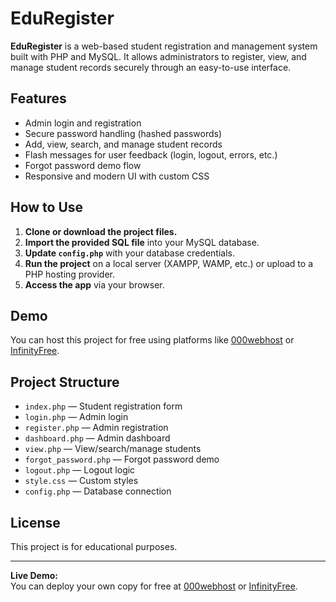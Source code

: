 # EduRegister

**EduRegister** is a web-based student registration and management system built with PHP and MySQL. It allows administrators to register, view, and manage student records securely through an easy-to-use interface.

## Features

- Admin login and registration
- Secure password handling (hashed passwords)
- Add, view, search, and manage student records
- Flash messages for user feedback (login, logout, errors, etc.)
- Forgot password demo flow
- Responsive and modern UI with custom CSS

## How to Use

1. **Clone or download the project files.**
2. **Import the provided SQL file** into your MySQL database.
3. **Update `config.php`** with your database credentials.
4. **Run the project** on a local server (XAMPP, WAMP, etc.) or upload to a PHP hosting provider.
5. **Access the app** via your browser.

## Demo

You can host this project for free using platforms like [000webhost](https://www.000webhost.com/) or [InfinityFree](https://infinityfree.net/).

## Project Structure

- `index.php` — Student registration form
- `login.php` — Admin login
- `register.php` — Admin registration
- `dashboard.php` — Admin dashboard
- `view.php` — View/search/manage students
- `forgot_password.php` — Forgot password demo
- `logout.php` — Logout logic
- `style.css` — Custom styles
- `config.php` — Database connection

## License

This project is for educational purposes.

---

**Live Demo:**  
You can deploy your own copy for free at [000webhost](https://www.000webhost.com/) or [InfinityFree](https://infinityfree.net/).

